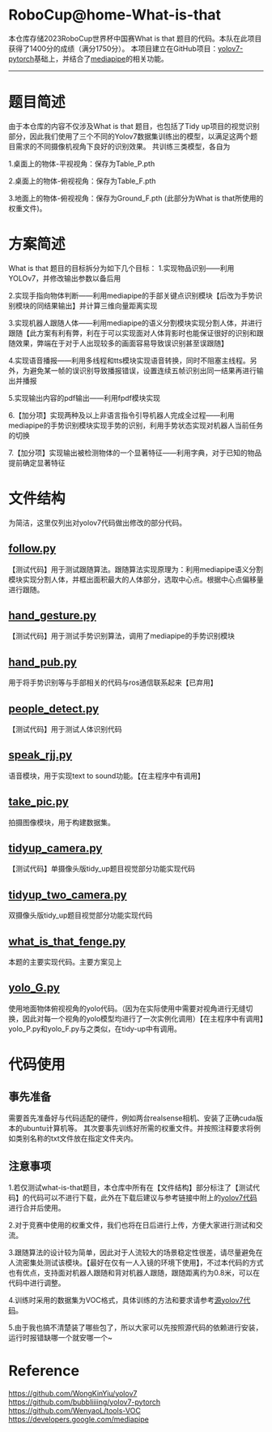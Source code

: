 # RoboCup@home-What-is-that


本仓库存储2023RoboCup世界杯中国赛What is that 题目的代码。本队在此项目获得了1400分的成绩（满分1750分）。
本项目建立在GitHub项目：[yolov7-pytorch](https://github.com/bubbliiiing/yolov7-pytorch)基础上，并结合了[mediapipe](https://developers.google.com/mediapipe)的相关功能。

----------
# 题目简述
由于本仓库的内容不仅涉及What is that 题目，也包括了Tidy up项目的视觉识别部分，因此我们使用了三个不同的Yolov7数据集训练出的模型，以满足这两个题目需求的不同摄像机视角下良好的识别效果。
共训练三类模型，各自为

1.桌面上的物体-平视视角：保存为Table_P.pth

2.桌面上的物体-俯视视角：保存为Table_F.pth

3.地面上的物体-俯视视角：保存为Ground_F.pth (此部分为What is that所使用的权重文件)。
# 方案简述
What is that 题目的目标拆分为如下几个目标：
1.实现物品识别——利用YOLOv7，并修改输出参数以备后用

2.实现手指向物体判断——利用mediapipe的手部关键点识别模块【后改为手势识别模块的同结果输出】并计算三维向量距离实现

3.实现机器人跟随人体——利用mediapipe的语义分割模块实现分割人体，并进行跟随【此方案有利有弊，利在于可以实现面对人体背影时也能保证很好的识别和跟随效果，弊端在于对于人出现较多的画面容易导致误识别甚至误跟随】

4.实现语音播报——利用多线程和tts模块实现语音转换，同时不阻塞主线程。另外，为避免某一帧的误识别导致播报错误，设置连续五帧识别出同一结果再进行输出并播报

5.实现输出内容的pdf输出——利用fpdf模块实现

6.【加分项】实现两种及以上非语言指令引导机器人完成全过程——利用mediapipe的手势识别模块实现手势的识别，利用手势状态实现对机器人当前任务的切换

7.【加分项】实现输出被检测物体的一个显著特征——利用字典，对于已知的物品提前确定显著特征

# 文件结构
为简洁，这里仅列出对yolov7代码做出修改的部分代码。
## [follow.py](https://github.com/JeexiongRen/RoboCup-home-What-is-that/blob/main/yolov7/follow.py)
【测试代码】用于测试跟随算法。跟随算法实现原理为：利用mediapipe语义分割模块实现分割人体，并框出面积最大的人体部分，选取中心点。根据中心点偏移量进行跟随。
## [hand_gesture.py](https://github.com/JeexiongRen/RoboCup-home-What-is-that/blob/main/yolov7/hand_gesture.py)
【测试代码】用于测试手势识别算法，调用了mediapipe的手势识别模块
## [hand_pub.py](https://github.com/JeexiongRen/RoboCup-home-What-is-that/blob/main/yolov7/hand_pub.py)
用于将手势识别等与手部相关的代码与ros通信联系起来【已弃用】
## [people_detect.py](https://github.com/JeexiongRen/RoboCup-home-What-is-that/blob/main/yolov7/people_detect.py)
【测试代码】用于测试人体识别代码
## [speak_rjj.py](https://github.com/JeexiongRen/RoboCup-home-What-is-that/blob/main/yolov7/speak_rjj.py)
语音模块，用于实现text to sound功能。【在主程序中有调用】
## [take_pic.py](https://github.com/JeexiongRen/RoboCup-home-What-is-that/blob/main/yolov7/take_pic.py)
拍摄图像模块，用于构建数据集。
## [tidyup_camera.py](https://github.com/JeexiongRen/RoboCup-home-What-is-that/blob/main/yolov7/tidyup_camera.py)
【测试代码】单摄像头版tidy_up题目视觉部分功能实现代码
## [tidyup_two_camera.py](https://github.com/JeexiongRen/RoboCup-home-What-is-that/blob/main/yolov7/tidyup_two_camera.py)
双摄像头版tidy_up题目视觉部分功能实现代码
## [what_is_that_fenge.py](https://github.com/JeexiongRen/RoboCup-home-What-is-that/blob/main/yolov7/what_is_that_fenge.py)
本题的主要实现代码。主要方案见上
## [yolo_G.py](https://github.com/JeexiongRen/RoboCup-home-What-is-that/blob/main/yolov7/yolo_G.py)
使用地面物体俯视视角的yolo代码。（因为在实际使用中需要对视角进行无缝切换，因此对每一个视角的yolo模型均进行了一次实例化调用）【在主程序中有调用】yolo_P.py和yolo_F.py与之类似，在tidy-up中有调用。
# 代码使用
## 事先准备
需要首先准备好与代码适配的硬件，例如两台realsense相机、安装了正确cuda版本的ubuntu计算机等。
其次要事先训练好所需的权重文件。并按照注释要求将例如类别名称的txt文件放在指定文件夹内。
## 注意事项
1.若仅测试what-is-that题目，本仓库中所有在【文件结构】部分标注了【测试代码】的代码可以不进行下载，此外在下载后建议与参考链接中附上的[yolov7代码](https://github.com/bubbliiiing/yolov7-pytorch)进行合并后使用。

2.对于竞赛中使用的权重文件，我们也将在日后进行上传，方便大家进行测试和交流。

3.跟随算法的设计较为简单，因此对于人流较大的场景稳定性很差，请尽量避免在人流密集处测试该模块。【最好在仅有一人入镜的环境下使用】，不过本代码的方式也有优点，支持面对机器人跟随和背对机器人跟随，跟随距离约为0.8米，可以在代码中进行调整。

4.训练时采用的数据集为VOC格式，具体训练的方法和要求请参考[源yolov7代码](https://github.com/bubbliiiing/yolov7-pytorch)。

5.由于我也搞不清楚装了哪些包了，所以大家可以先按照源代码的依赖进行安装，运行时报错缺哪一个就安哪一个~
# Reference
https://github.com/WongKinYiu/yolov7
https://github.com/bubbliiiing/yolov7-pytorch
https://github.com/WenyaoL/tools-VOC
https://developers.google.com/mediapipe